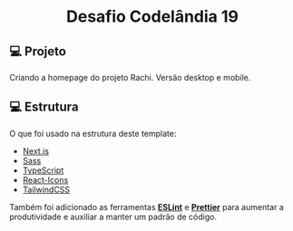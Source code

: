 <h1 align="center">Desafio Codelândia 19</h1>

## 💻 Projeto

Criando a homepage do projeto Rachi. Versão desktop e mobile.

## 💻 Estrutura

O que foi usado na estrutura deste template:

-  [Next.js](https://nextjs.org/)
-  [Sass](https://sass-lang.com/)
-  [TypeScript](https://www.typescriptlang.org/)
-  [React-Icons](https://react-icons.netlify.com/)
-  [TailwindCSS](https://tailwindcss.com/)

Também foi adicionado as ferramentas [**ESLint**](https://eslint.org/) e [**Prettier**](https://prettier.io/) para aumentar a produtividade e auxiliar a manter um padrão de código.
